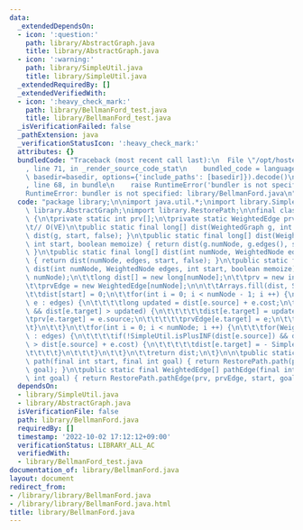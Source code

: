 ```yaml
---
data:
  _extendedDependsOn:
  - icon: ':question:'
    path: library/AbstractGraph.java
    title: library/AbstractGraph.java
  - icon: ':warning:'
    path: library/SimpleUtil.java
    title: library/SimpleUtil.java
  _extendedRequiredBy: []
  _extendedVerifiedWith:
  - icon: ':heavy_check_mark:'
    path: library/BellmanFord_test.java
    title: library/BellmanFord_test.java
  _isVerificationFailed: false
  _pathExtension: java
  _verificationStatusIcon: ':heavy_check_mark:'
  attributes: {}
  bundledCode: "Traceback (most recent call last):\n  File \"/opt/hostedtoolcache/Python/3.10.7/x64/lib/python3.10/site-packages/onlinejudge_verify/documentation/build.py\"\
    , line 71, in _render_source_code_stat\n    bundled_code = language.bundle(stat.path,\
    \ basedir=basedir, options={'include_paths': [basedir]}).decode()\n  File \"/opt/hostedtoolcache/Python/3.10.7/x64/lib/python3.10/site-packages/onlinejudge_verify/languages/user_defined.py\"\
    , line 68, in bundle\n    raise RuntimeError('bundler is not specified: {}'.format(str(path)))\n\
    RuntimeError: bundler is not specified: library/BellmanFord.java\n"
  code: "package library;\n\nimport java.util.*;\nimport library.SimpleUtil;\nimport\
    \ library.AbstractGraph;\nimport library.RestorePath;\n\nfinal class BellmanFord\
    \ {\n\tprivate static int prv[];\n\tprivate static WeightedEdge prvEdge[];\n\n\
    \t// O(VE)\n\tpublic static final long[] dist(WeightedGraph g, int start) { return\
    \ dist(g, start, false); }\n\tpublic static final long[] dist(WeightedGraph g,\
    \ int start, boolean memoize) { return dist(g.numNode, g.edges(), start, memoize);\
    \ }\n\tpublic static final long[] dist(int numNode, WeightedNode edges, int start)\
    \ { return dist(numNode, edges, start, false); }\n\tpublic static final long[]\
    \ dist(int numNode, WeightedNode edges, int start, boolean memoize) {\n\t\tSimpleUtil.rangeCheck(start,\
    \ numNode);\n\t\tlong dist[] = new long[numNode];\n\t\tprv = new int[numNode];\n\
    \t\tprvEdge = new WeightedEdge[numNode];\n\n\t\tArrays.fill(dist, SimpleUtil.INF);\n\
    \t\tdist[start] = 0;\n\t\tfor(int i = 0; i < numNode - 1; i ++) {\n\t\t\tfor(WeightedEdge\
    \ e : edges) {\n\t\t\t\tlong updated = dist[e.source] + e.cost;\n\t\t\t\tif(!SimpleUtil.isPlusINF(dist[e.source])\
    \ && dist[e.target] > updated) {\n\t\t\t\t\tdist[e.target] = updated;\n\t\t\t\t\
    \tprv[e.target] = e.source;\n\t\t\t\t\tprvEdge[e.target] = e;\n\t\t\t\t}\n\t\t\
    \t}\n\t\t}\n\t\tfor(int i = 0; i < numNode; i ++) {\n\t\t\tfor(WeightedEdge e\
    \ : edges) {\n\t\t\t\tif(!SimpleUtil.isPlusINF(dist[e.source]) && dist[e.target]\
    \ > dist[e.source] + e.cost) {\n\t\t\t\t\tdist[e.target] = - SimpleUtil.INF;\n\
    \t\t\t\t}\n\t\t\t}\n\t\t}\n\t\treturn dist;\n\t}\n\n\tpublic static final int[]\
    \ path(final int start, final int goal) { return RestorePath.path(prv, start,\
    \ goal); }\n\tpublic static final WeightedEdge[] pathEdge(final int start, final\
    \ int goal) { return RestorePath.pathEdge(prv, prvEdge, start, goal); }\n}"
  dependsOn:
  - library/SimpleUtil.java
  - library/AbstractGraph.java
  isVerificationFile: false
  path: library/BellmanFord.java
  requiredBy: []
  timestamp: '2022-10-02 17:12:12+09:00'
  verificationStatus: LIBRARY_ALL_AC
  verifiedWith:
  - library/BellmanFord_test.java
documentation_of: library/BellmanFord.java
layout: document
redirect_from:
- /library/library/BellmanFord.java
- /library/library/BellmanFord.java.html
title: library/BellmanFord.java
---
```

